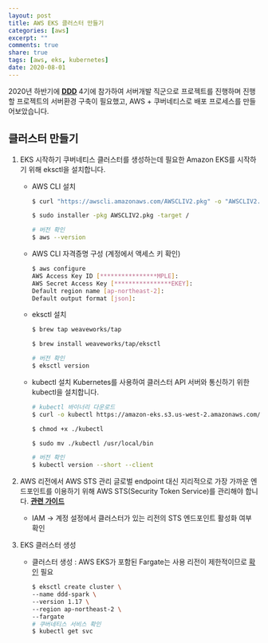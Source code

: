 ```yaml
---
layout: post
title: AWS EKS 클러스터 만들기
categories: [aws]
excerpt: ""
comments: true
share: true
tags: [aws, eks, kubernetes]
date: 2020-08-01
---
```

2020년 하반기에 **[DDD](https://www.facebook.com/dddstudy/)** 4기에 참가하여 서버개발 직군으로 프로젝트를 진행하며 
진행할 프로젝트의 서버환경 구축이 필요했고, AWS + 쿠버네티스로 배포 프로세스를 만들어보았습니다.


## 클러스터 만들기

1. EKS 시작하기
쿠버네티스 클러스터를 생성하는데 필요한 Amazon EKS를 시작하기 위해 eksctl을 설치합니다.
    - AWS CLI 설치
        ``` bash
        $ curl "https://awscli.amazonaws.com/AWSCLIV2.pkg" -o "AWSCLIV2.pkg"

        $ sudo installer -pkg AWSCLIV2.pkg -target /

        # 버전 확인
        $ aws --version
        ```
    - AWS CLI 자격증명 구성 (계정에서 액세스 키 확인)
        ``` bash
        $ aws configure
        AWS Access Key ID [****************MPLE]:
        AWS Secret Access Key [****************EKEY]:
        Default region name [ap-northeast-2]:
        Default output format [json]:
        ```
    - eksctl 설치
        ``` bash
        $ brew tap weaveworks/tap

        $ brew install weaveworks/tap/eksctl

        # 버전 확인
        $ eksctl version
        ```
    - kubectl 설치
    Kubernetes를 사용하여 클러스터 API 서버와 통신하기 위한 kubectl을 설치합니다.
        ``` bash
        # kubectl 바이너리 다운로드
        $ curl -o kubectl https://amazon-eks.s3.us-west-2.amazonaws.com/1.17.7/2020-07-08/bin/darwin/amd64/kubectl    

        $ chmod +x ./kubectl

        $ sudo mv ./kubectl /usr/local/bin

        # 버전 확인
        $ kubectl version --short --client
        ```

2. AWS 리전에서 AWS STS 관리
    글로벌 endpoint 대신 지리적으로 가장 가까운 엔드포인트를 이용하기 위해 AWS STS(Security Token Service)를 관리해야 합니다.
    **[관련 가이드](https://docs.aws.amazon.com/IAM/latest/UserGuide/id_credentials_temp_enable-regions.html#sts-regions-activate-deactivate)**

    - IAM -> 계정 설정에서 클러스터가 있는 리전의 STS 엔드포인트 활성화 여부 확인

3. EKS 클러스터 생성
    - 클러스터 생성 : AWS EKS가 포함된 Fargate는 사용 리전이 제한적이므로 [확인](https://docs.aws.amazon.com/eks/latest/userguide/fargate.html) 필요
        ``` bash
        $ eksctl create cluster \
        --name ddd-spark \
        --version 1.17 \
        --region ap-northeast-2 \
        --fargate
        # 쿠버네티스 서비스 확인
        $ kubectl get svc
        ```

